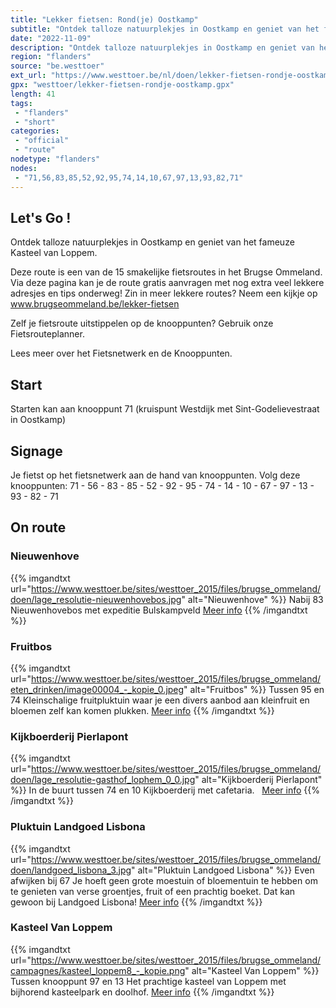 ```yaml
---
title: "Lekker fietsen: Rond(je) Oostkamp"
subtitle: "Ontdek talloze natuurplekjes in Oostkamp en geniet van het fameuze Kasteel van Loppem"
date: "2022-11-09"
description: "Ontdek talloze natuurplekjes in Oostkamp en geniet van het fameuze Kasteel van Loppem"
region: "flanders"
source: "be.westtoer"
ext_url: "https://www.westtoer.be/nl/doen/lekker-fietsen-rondje-oostkamp"
gpx: "westtoer/lekker-fietsen-rondje-oostkamp.gpx"
length: 41
tags:
 - "flanders"
 - "short"
categories:
 - "official"
 - "route"
nodetype: "flanders"
nodes:
 - "71,56,83,85,52,92,95,74,14,10,67,97,13,93,82,71"
---
```


## Let's Go ! 

Ontdek talloze natuurplekjes in Oostkamp en geniet van het fameuze Kasteel van Loppem.

Deze route is een van de 15 smakelijke fietsroutes in het Brugse Ommeland. Via deze pagina kan je de route gratis aanvragen met nog extra veel lekkere adresjes en tips onderweg! Zin in meer lekkere routes? Neem een kijkje op www.brugseommeland.be/lekker-fietsen 

Zelf je fietsroute uitstippelen op de knooppunten? Gebruik onze Fietsrouteplanner.

Lees meer over het Fietsnetwerk en de Knooppunten.

## Start

Starten kan aan knooppunt 71 (kruispunt Westdijk met Sint-Godelievestraat in Oostkamp)

## Signage

Je fietst op het fietsnetwerk aan de hand van knooppunten. Volg deze knooppunten: 71 - 56 - 83 - 85 - 52 - 92 - 95 - 74 - 14 - 10 - 67 - 97 - 13 - 93 - 82 - 71

## On route

### Nieuwenhove

{{% imgandtxt url="https://www.westtoer.be/sites/westtoer_2015/files/brugse_ommeland/doen/lage_resolutie-nieuwenhovebos.jpg" alt="Nieuwenhove" %}}
Nabij 83
Nieuwenhovebos met expeditie Bulskampveld
[Meer info](/nl/doen/domein-nieuwenhovebos)
{{% /imgandtxt %}}

### Fruitbos

{{% imgandtxt url="https://www.westtoer.be/sites/westtoer_2015/files/brugse_ommeland/eten_drinken/image00004_-_kopie_0.jpeg" alt="Fruitbos" %}}
Tussen 95 en 74
Kleinschalige fruitpluktuin waar je een divers aanbod aan kleinfruit en bloemen zelf kan komen plukken.
[Meer info](/nl/eten-drinken/fruitbos)
{{% /imgandtxt %}}

### Kijkboerderij Pierlapont

{{% imgandtxt url="https://www.westtoer.be/sites/westtoer_2015/files/brugse_ommeland/doen/lage_resolutie-gasthof_lophem_0_0.jpg" alt="Kijkboerderij Pierlapont" %}}
In de buurt tussen 74 en 10
Kijkboerderij met cafetaria.
	 
	[Meer info](/nl/doen/kijkboerderij-de-pierlapont)
{{% /imgandtxt %}}

### Pluktuin Landgoed Lisbona

{{% imgandtxt url="https://www.westtoer.be/sites/westtoer_2015/files/brugse_ommeland/doen/landgoed_lisbona_3.jpg" alt="Pluktuin Landgoed Lisbona" %}}
Even afwijken bij 67
Je hoeft geen grote moestuin of bloementuin te hebben om te genieten van verse groentjes, fruit of een prachtig boeket. Dat kan gewoon bij Landgoed Lisbona!
[Meer info](/nl/doen/landgoed-lisbona)
{{% /imgandtxt %}}

### Kasteel Van Loppem

{{% imgandtxt url="https://www.westtoer.be/sites/westtoer_2015/files/brugse_ommeland/campagnes/kasteel_loppem8_-_kopie.png" alt="Kasteel Van Loppem" %}}
Tussen knooppunt 97 en 13
Het prachtige kasteel van Loppem met bijhorend kasteelpark en doolhof.
[Meer info](/nl/doen/kasteel-van-loppem-0)
{{% /imgandtxt %}}


